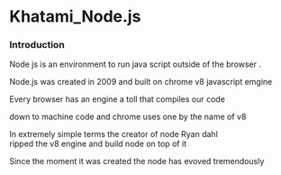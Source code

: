 # Khatami_Node.js

### Introduction

Node js is an environment to run java script outside of the browser .<br>

Node.js was created in 2009 and built on chrome v8 javascript emgine <br>

Every browser has an engine a toll that compiles our code <br>

down to machine code and chrome uses one by the name of v8 <br>

In extremely simple terms the creator of node Ryan dahl <br>
 ripped the v8 engine and build node on top of it <br>

 Since the moment it was created the node has evoved tremendously <br>

 


